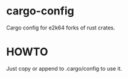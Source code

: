 # cargo-config
Cargo config for e2k64 forks of rust crates.

# HOWTO
Just copy or append to .cargo/config to use it.
